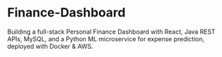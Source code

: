 # Finance-Dashboard
Building a full-stack Personal Finance Dashboard with React, Java REST APIs, MySQL, and a Python ML microservice for expense prediction, deployed with Docker &amp; AWS.
